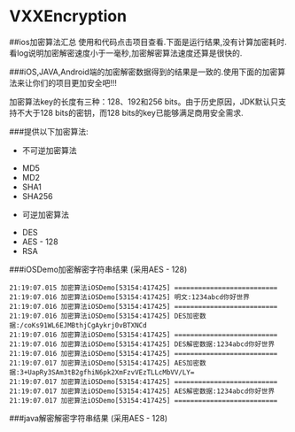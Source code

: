 # VXXEncryption
##ios加密算法汇总
使用和代码点击项目查看.下面是运行结果,没有计算加密耗时.看log说明加密解密速度小于一毫秒,加密解密算法速度还算是很快的.  

###iOS,JAVA,Android端的加密解密数据得到的结果是一致的.使用下面的加密算法来让你们的项目更加安全吧!!!

加密算法key的长度有三种：128、192和256 bits。由于历史原因，JDK默认只支持不大于128 bits的密钥，而128 bits的key已能够满足商用安全需求.




###提供以下加密算法:

* 不可逆加密算法
 - MD5
 - MD2
 - SHA1
 - SHA256
 
* 可逆加密算法
 - DES
 - AES - 128 
 - RSA  

###iOSDemo加密解密字符串结果 (采用AES - 128)

```
21:19:07.015 加密算法iOSDemo[53154:417425] ==========================
21:19:07.016 加密算法iOSDemo[53154:417425] 明文:1234abcd你好世界
21:19:07.016 加密算法iOSDemo[53154:417425] ==========================
21:19:07.016 加密算法iOSDemo[53154:417425] DES加密数据:/coKs91WL6EJMBthjCgAykrj0vBTXNCd
21:19:07.016 加密算法iOSDemo[53154:417425] ==========================
21:19:07.016 加密算法iOSDemo[53154:417425] DES解密数据:1234abcd你好世界
21:19:07.016 加密算法iOSDemo[53154:417425] ==========================
21:19:07.017 加密算法iOSDemo[53154:417425] AES加密数据:3+UapRy3SAm3tB2gfhiN6pk2XmFzvVEzTLLcMbVV/LY=
21:19:07.017 加密算法iOSDemo[53154:417425] ==========================
21:19:07.017 加密算法iOSDemo[53154:417425] AES解密数据:1234abcd你好世界
21:19:07.017 加密算法iOSDemo[53154:417425] ==========================
```

###java解密解密字符串结果  (采用AES - 128)